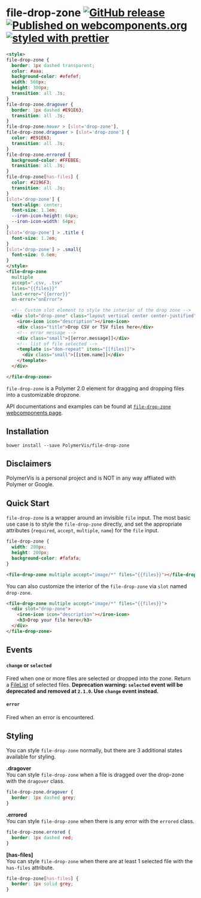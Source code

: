 file-drop-zone
[![GitHub release](https://img.shields.io/github/release/PolymerVis/file-drop-zone.svg)](https://github.com/PolymerVis/file-drop-zone/releases)
[![Published on webcomponents.org](https://img.shields.io/badge/webcomponents.org-published-blue.svg)](https://www.webcomponents.org/element/PolymerVis/file-drop-zone)
[![styled with prettier](https://img.shields.io/badge/styled_with-prettier-ff69b4.svg)](https://github.com/prettier/prettier)
==========

<!---
```
<custom-element-demo>
  <template>
    <link rel="import" href="../polymer/lib/elements/dom-bind.html">
    <link rel="import" href="file-drop-zone.html">
    <dom-bind>
      <template is="dom-bind">
        <next-code-block></next-code-block>
      </template>
    </dom-bind>
  </template>
</custom-element-demo>
```
-->

```html
<style>
file-drop-zone {
  border: 1px dashed transparent;
  color: #aaa;
  background-color: #efefef;
  width: 560px;
  height: 300px;
  transition: all .3s;
}
file-drop-zone.dragover {
  border: 1px dashed #E91E63;
  transition: all .3s;
}
file-drop-zone:hover > [slot='drop-zone'],
file-drop-zone.dragover > [slot='drop-zone'] {
  color: #E91E63;
  transition: all .3s;
}
file-drop-zone.errored {
  background-color: #FFEBEE;
  transition: all .3s;
}
file-drop-zone[has-files] {
  color: #2196F3;
  transition: all .3s;
}
[slot='drop-zone'] {
  text-align: center;
  font-size: 1.1em;
  --iron-icon-height: 64px;
  --iron-icon-width: 64px;
}
[slot='drop-zone'] > .title {
  font-size: 1.2em;
}
[slot='drop-zone'] > .small{
  font-size: 0.6em;
}
</style>
<file-drop-zone
  multiple
  accept=".csv, .tsv"
  files="{{files}}"
  last-error="{{error}}"
  on-error="onError">

  <!-- Custom slot element to style the interior of the drop zone -->
  <div slot="drop-zone" class="layout vertical center center-justified">
    <iron-icon icon="description"></iron-icon>
    <div class="title">Drop CSV or TSV files here</div>
    <!-- error message -->
    <div class="small">[[error.message]]</div>
    <!-- list of file selected -->
    <template is="dom-repeat" items="[[files]]">
      <div class="small">[[item.name]]</div>
    </template>
  </div>

</file-drop-zone>
```

`file-drop-zone` is a Polymer 2.0 element for dragging and dropping files into a customizable dropzone.

API documentations and examples can be found at [`file-drop-zone` webcomponents page](https://www.webcomponents.org/element/PolymerVis/file-drop-zone).

## Installation

```
bower install --save PolymerVis/file-drop-zone
```

## Disclaimers

PolymerVis is a personal project and is NOT in any way affliated with Polymer or Google.

## Quick Start

`file-drop-zone` is a wrapper around an invisible `file` input. The most basic use case is to style the `file-drop-zone` directly, and set the appropriate attributes (`required`, `accept`, `multiple`, `name`) for the `file` input.

```css
file-drop-zone {
  width: 200px;
  height: 200px;
  background-color: #fafafa;
}
```

```html
<file-drop-zone multiple accept="image/*" files="{{files}}"></file-drop-zone>
```

You can also customize the interior of the `file-drop-zone` via `slot` named `drop-zone`.

```html
<file-drop-zone multiple accept="image/*" files="{{files}}">
  <div slot="drop-zone">
    <iron-icon icon="description"></iron-icon>
    <h3>Drop your file here</h3>
  </div>
</file-drop-zone>
```

## Events

#### `change` or `selected`

Fired when one or more files are selected or dropped into the zone.
Return a [FileList](https://developer.mozilla.org/en-US/docs/Web/API/FileList) of selected files.
**Deprecation warning: `selected` event will be deprecated and removed at `2.1.0`. Use `change` event instead.**

#### `error`

Fired when an error is encountered.

## Styling

You can style `file-drop-zone` normally, but there are 3 additional states available for styling.

**.dragover**  
You can style `file-drop-zone` when a file is dragged over the drop-zone with the `dragover` class.

```css
file-drop-zone.dragover {
  border: 1px dashed grey;
}
```

**.errored**  
You can style `file-drop-zone` when there is any error with the `errored` class.

```css
file-drop-zone.errored {
  border: 1px dashed red;
}
```

**[has-files]**  
You can style `file-drop-zone` when there are at least 1 selected file with the `has-files` attribute.

```css
file-drop-zone[has-files] {
  border: 1px solid grey;
}
```

